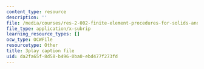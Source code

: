```yaml
---
content_type: resource
description: ''
file: /media/courses/res-2-002-finite-element-procedures-for-solids-and-structures-spring-2010/da2fa65f8d58b4960ba0ebd477f273fd_BH06RODmHsc.srt
file_type: application/x-subrip
learning_resource_types: []
ocw_type: OCWFile
resourcetype: Other
title: 3play caption file
uid: da2fa65f-8d58-b496-0ba0-ebd477f273fd
---
```

